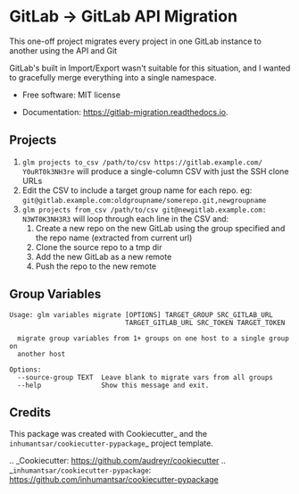 # GitLab -> GitLab API Migration

This one-off project migrates every project in one GitLab instance to another using the API and Git

GitLab's built in Import/Export wasn't suitable for this situation, and I wanted to gracefully merge 
everything into a single namespace.


* Free software: MIT license

* Documentation: https://gitlab-migration.readthedocs.io.


## Projects


1. `glm projects to_csv /path/to/csv https://gitlab.example.com/ Y0uRT0k3NH3re` will produce a single-column CSV with just the SSH clone URLs
2. Edit the CSV to include a target group name for each repo. eg: `git@gitlab.example.com:oldgroupname/somerepo.git,newgroupname`
3. `glm projects from_csv /path/to/csv git@newgitlab.example.com: N3WT0K3NH3R3` will loop through each line in the CSV and:
    1. Create a new repo on the new GitLab using the group specified and the repo name (extracted from current url)
    2. Clone the source repo to a tmp dir
    3. Add the new GitLab as a new remote
    4. Push the repo to the new remote

## Group Variables

```
Usage: glm variables migrate [OPTIONS] TARGET_GROUP SRC_GITLAB_URL
                             TARGET_GITLAB_URL SRC_TOKEN TARGET_TOKEN

  migrate group variables from 1+ groups on one host to a single group on
  another host

Options:
  --source-group TEXT  Leave blank to migrate vars from all groups
  --help               Show this message and exit.
```


## Credits

This package was created with Cookiecutter_ and the `inhumantsar/cookiecutter-pypackage`_ project template.

.. _Cookiecutter: https://github.com/audreyr/cookiecutter
.. _`inhumantsar/cookiecutter-pypackage`: https://github.com/inhumantsar/cookiecutter-pypackage
